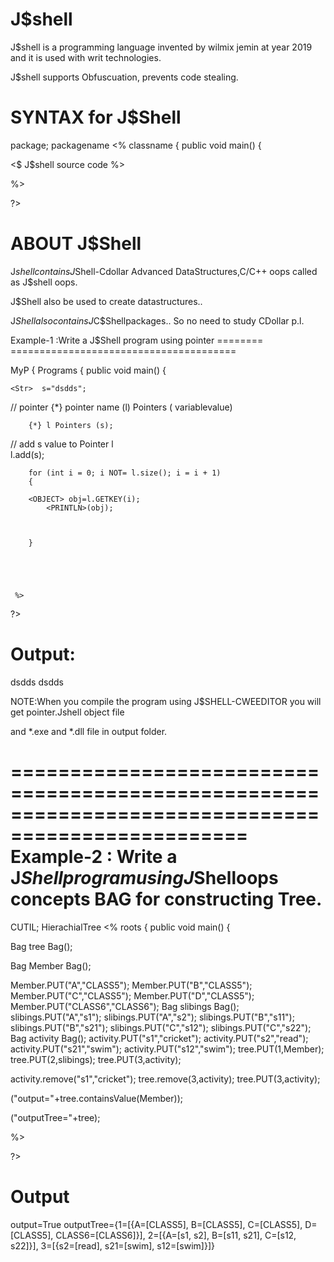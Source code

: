 J$shell
=========

J$shell is  a programming language invented by wilmix jemin at year 2019 and it  is used with  writ technologies.

J$shell supports Obfuscuation, prevents code stealing.


SYNTAX for J$Shell 
==================

<JSHELL>

<USE> package;
<PACK> packagename
<%
    <CLASS> classname
    {
        public void main()
        {
         
<$ J$shell source code %>
 
  


%>

?>



ABOUT J$Shell
================

J$shell contains J$Shell-Cdollar Advanced DataStructures,C/C++ oops called  as  J$shell oops.

J$Shell also  be  used to create  datastructures..

J$Shell also contains  J$C$Shellpackages.. So no need  to study CDollar p.l.




Example-1 :Write  a  J$Shell program using pointer
========   ======================================= 


<Jshell>
<PACK> MyP
{
    <CLASS> Programs
    {
        public void main()
        {
            

	<Str>  s="dsdds";

// pointer {*} pointer name (l) Pointers ( variablevalue) 
		
		{*} l Pointers (s);  
// add s value to Pointer l		
l.add(s);
		
		for (int i = 0; i NOT= l.size(); i = i + 1)
		{
		
		<OBJECT> obj=l.GETKEY(i);
			<PRINTLN>(obj);
			
			
			
		}
		
		
              
                
               
     %>

?>

Output:
=======

dsdds
dsdds

NOTE:When you compile the  program  using J$SHELL-CWEEDITOR you will get pointer.Jshell object file

and  *.exe and  *.dll file  in  output folder.

==================================================================================================
Example-2 : Write a J$Shell program  using J$Shelloops concepts  BAG for constructing Tree.
===========


<Jshell>

<USE> CUTIL;
<PACK> HierachialTree
<%
    <CLASS> roots
    {
        public void main()
        {
         

 Bag  tree <NEW> Bag();
 
  Bag  Member <NEW> Bag();

       
Member.PUT("A","CLASS5");
Member.PUT("B","CLASS5");
Member.PUT("C","CLASS5");
Member.PUT("D","CLASS5");
Member.PUT("CLASS6","CLASS6");
 Bag  slibings <NEW> Bag();
slibings.PUT("A","s1");
slibings.PUT("A","s2");
slibings.PUT("B","s11");
slibings.PUT("B","s21");
slibings.PUT("C","s12");
slibings.PUT("C","s22");
Bag  activity <NEW> Bag();
activity.PUT("s1","cricket");
activity.PUT("s2","read");
activity.PUT("s21","swim");
activity.PUT("s12","swim");
tree.PUT(1,Member);
tree.PUT(2,slibings);
tree.PUT(3,activity);


activity.remove("s1","cricket");
tree.remove(3,activity);
tree.PUT(3,activity);



<PRINTLN>("output="+tree.containsValue(Member));
              
  <PRINTLN>("outputTree="+tree);
   


%>

?>

Output
======

output=True
outputTree={1=[{A=[CLASS5], B=[CLASS5], C=[CLASS5], D=[CLASS5], CLASS6=[CLASS6]}], 2=[{A=[s1, s2], B=[s11, s21], C=[s12, s22]}], 3=[{s2=[read], s21=[swim], s12=[swim]}]}













